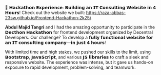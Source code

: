 🚀 𝗛𝗮𝗰𝗸𝗮𝘁𝗵𝗼𝗻 𝗘𝘅𝗽𝗲𝗿𝗶𝗲𝗻𝗰𝗲: 𝗕𝘂𝗶𝗹𝗱𝗶𝗻𝗴 𝗮𝗻 𝗜𝗧 𝗖𝗼𝗻𝘀𝘂𝗹𝘁𝗶𝗻𝗴 𝗪𝗲𝗯𝘀𝗶𝘁𝗲 𝗶𝗻 𝟰 𝗛𝗼𝘂𝗿𝘀! 
Check out the website we built:
https://raza-abbas-23sw.github.io/Frontend-Hackathon-2k25/

**Abdul Majid Tangri** and I had the amazing opportunity to participate in the 𝗗𝗲𝗰𝘁𝗵𝗼𝗻 𝗛𝗮𝗰𝗸𝗮𝘁𝗵𝗼𝗻 for frontend development organized by Decentral Developers. 
Our challenge? To develop a 𝗳𝘂𝗹𝗹𝘆 𝗳𝘂𝗻𝗰𝘁𝗶𝗼𝗻𝗮𝗹 𝘄𝗲𝗯𝘀𝗶𝘁𝗲 𝗳𝗼𝗿 𝗮𝗻 𝗜𝗧 𝗰𝗼𝗻𝘀𝘂𝗹𝘁𝗶𝗻𝗴 𝗰𝗼𝗺𝗽𝗮𝗻𝘆—𝗶𝗻 𝗷𝘂𝘀𝘁 𝟰 𝗵𝗼𝘂𝗿𝘀!

With limited time and high stakes, we pushed our skills to the limit, using 𝗕𝗼𝗼𝘁𝘀𝘁𝗿𝗮𝗽, 𝗝𝗮𝘃𝗮𝗦𝗰𝗿𝗶𝗽𝘁, and various 𝗝𝗦 𝗹𝗶𝗯𝗿𝗮𝗿𝗶𝗲𝘀 to craft a sleek and responsive website. The experience was intense, but it gave us hands-on exposure to rapid development, problem-solving, and teamwork.
